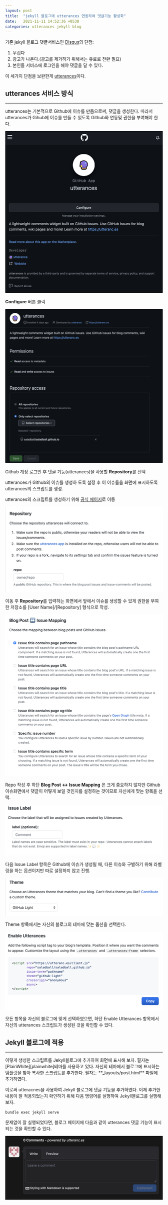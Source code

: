 ```yaml
---
layout: post
title:  "jekyll 블로그에 utterances 연동하여 댓글기능 활성화"
date:   2021-11-11 14:52:36 +0530
categories: utterances jekyll blog
---
```


기존 jekyll 블로그 댓글서비스인 [Disqus][disqus]의 단점:
 
1. 무겁다
2. 광고가 나온다.(광고를 제거하기 위해서는 유료로 전환 필요)
3. 본인들 서비스에 로그인을 해야 댓글을 달 수 있다.

이 세가지 단점을 보완한게 [utterances][utterances]이다.


## utterances 서비스 방식
<hr>
utterances는 기본적으로 Github에 이슈를 만듬으로써, 댓글을 생성한다.
따라서 utterances가 Gihub에 이슈를 만들 수 있도록 Github와 연동및 권한을 부여해야 한다. 

![configure](/../image/2021/11/configure.png)

**Configure** 버튼 클릭
 
![RepositorySave](/../image/2021/11/RepositorySave.png)

Github 계정 로그인 후 댓글 기능(utterances)을 사용할 **Repository**를 선택

utterances가 Github의 이슈를 생성하 도록 설정 후 이 이슈들을 화면에 표시하도록 utterances의 스크립트를 생성.

utterances의 스크립트를 생성하기 위해 [공식 페이지][utterances]로 이동

![Repo](/../image/2021/11/Repo.png)

이동 후 **Repository**를 입력하는 화면에서 앞에서 이슈를 생성할 수 있게 권한을 부여한 저장소를 [User Name]/[Repository] 형식으로 작성.

![BlogPost](/../image/2021/11/BlogPost.png)

Repo 작성 후 하단 **Blog Post ↔️  Issue Mapping** 은 크게 중요하지 않지만 Github 이슈화면에서 댓글이 어떻게 보일 것인지를 설정하는 것이므로 자신에게 맞는 항목을 선택.

![IssueLabel](/../image/2021/11/IssueLabel.png)

다음 Issue Label 항목은 Github에 이슈가 생성될 때, 다른 이슈와 구별하기 위해 라벨링을 하는 옵션이지만 따로 설정하지 않고 진행.

![Theme](/../image/2021/11/Theme.png)

Theme 항목에서는 자신의 블로그의 테마에 맞는 옵션을 선택한다. 

![Script](/../image/2021/11/Script.png)

모든 항목을 자신의 블로그에 맞게 선택하였으면, 하단 Enable Utterances 항목에서 자신의 utterances 스크립트가 생성된 것을 확인할 수 있다.

## Jekyll 블로그에 적용
<hr>
이렇게 생성한 스크립트를 Jekyll블로그에 추가하여 화면에 표시해 보자.
필자는 [PlainWhite][plainwhite]테마를 사용하고 있다. 
자신의 테마에서 블로그에 표시하는 템플릿을 찾아 복사한 스크립트를 추가한다.
필자는 **_layouts/post.html** 파일에 추가하였다.

이로써 utteracnes을 사용하여 Jekyll 블로그에 댓글 기능을 추가하였다.
이제 추가한 내용이 잘 적용되었는지 확인하기 위해 다음 명령어를 실행하여 Jekyll블로그를 실행해보자.
```
bundle exec jekyll serve
```

문제없이 잘 실행되었다면, 블로그 페이지에 다음과 같이 utterances 댓글 기능이 표시되는 것을 확인할 수 있다.

![Complete](/../image/2021/11/Complete.png)


[disqus]: https://disqus.com
[utterances]: https://utteranc.es
[plainwhite]: https://github.com/samarsault/plainwhite-jekyll 

